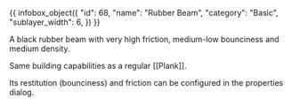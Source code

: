 {{ infobox_object({
	"id": 68,
	"name": "Rubber Beam",
	"category": "Basic",
	"sublayer_width": 6,
}) }}

A black rubber beam with very high friction, medium-low bounciness and medium density.

Same building capabilities as a regular [[Plank]].

Its restitution (bounciness) and friction can be configured in the properties dialog.